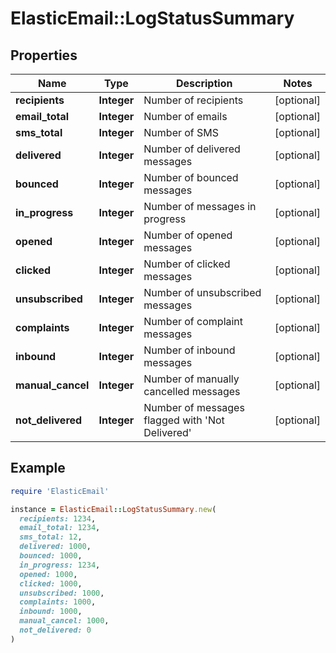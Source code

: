 # ElasticEmail::LogStatusSummary

## Properties

| Name | Type | Description | Notes |
| ---- | ---- | ----------- | ----- |
| **recipients** | **Integer** | Number of recipients | [optional] |
| **email_total** | **Integer** | Number of emails | [optional] |
| **sms_total** | **Integer** | Number of SMS | [optional] |
| **delivered** | **Integer** | Number of delivered messages | [optional] |
| **bounced** | **Integer** | Number of bounced messages | [optional] |
| **in_progress** | **Integer** | Number of messages in progress | [optional] |
| **opened** | **Integer** | Number of opened messages | [optional] |
| **clicked** | **Integer** | Number of clicked messages | [optional] |
| **unsubscribed** | **Integer** | Number of unsubscribed messages | [optional] |
| **complaints** | **Integer** | Number of complaint messages | [optional] |
| **inbound** | **Integer** | Number of inbound messages | [optional] |
| **manual_cancel** | **Integer** | Number of manually cancelled messages | [optional] |
| **not_delivered** | **Integer** | Number of messages flagged with &#39;Not Delivered&#39; | [optional] |

## Example

```ruby
require 'ElasticEmail'

instance = ElasticEmail::LogStatusSummary.new(
  recipients: 1234,
  email_total: 1234,
  sms_total: 12,
  delivered: 1000,
  bounced: 1000,
  in_progress: 1234,
  opened: 1000,
  clicked: 1000,
  unsubscribed: 1000,
  complaints: 1000,
  inbound: 1000,
  manual_cancel: 1000,
  not_delivered: 0
)
```

